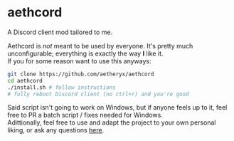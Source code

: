 # aethcord
A Discord client mod tailored to me.

Aethcord is *not* meant to be used by everyone. It's pretty much unconfigurable; everything is exactly the way **I** like it.  
If you for some reason want to use this anyways:
```bash
git clone https://github.com/aetheryx/aethcord
cd aethcord
./install.sh # follow instructions
# fully reboot Discord client (no ctrl+r) and you're good
```  

Said script isn't going to work on Windows, but if anyone feels up to it, feel free to PR a batch script / fixes needed for Windows.  
Adittionally, feel free to use and adapt the project to your own personal liking, or ask any questions [here](https://discord.gg/Yphr6WG).  
